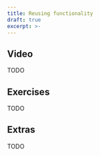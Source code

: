 ```yaml
---
title: Reusing functionality
draft: true
excerpt: >-
---
```


## Video

TODO

## Exercises

TODO

## Extras

TODO
